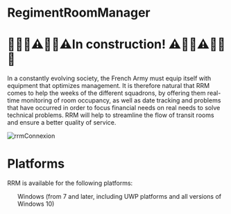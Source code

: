 # RegimentRoomManager

<h1>👷🚧🚧⚠️🚧🚧⚠️In construction! ⚠️🚧🚧⚠️🚧🚧👷</h1>



In a constantly evolving society, the French Army must equip itself with equipment that optimizes management. It is therefore natural that RRM comes to help the weeks of the different squadrons, by offering them real-time monitoring of room occupancy, as well as date tracking and problems that have occurred in order to focus financial needs on real needs to solve technical problems. RRM will help to streamline the flow of transit rooms and ensure a better quality of service.


![rrmConnexion](https://github.com/PaulSenecal/RegimentRoomManager/assets/102356707/6a545fe7-db93-4c61-bbbd-2b18e73e6136)

<h1>Platforms</h1>
RRM is available for the following platforms:

<ul></li>Windows (from 7 and later, including UWP platforms and all versions of Windows 10)</li></ul>
